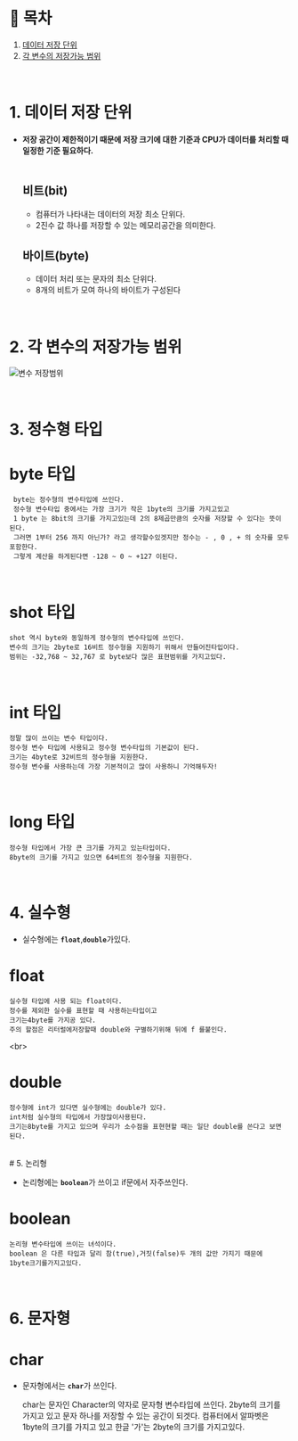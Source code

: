 # 🔖 목차

1. [데이터 저장 단위](#1-데이터-저장-단위)<br/>
2. [각 변수의 저장가능 범위](#2-각-변수의-저장가능-범위)<br/>

<br/>

# 1. 데이터 저장 단위

  - #### 저장 공간이 제한적이기 때문에 저장 크기에 대한 기준과 CPU가 데이터를 처리할 때 일정한 기준 필요하다.<br/><br/>


	## 비트(bit)

	- 컴퓨터가 나타내는 데이터의 저장 최소 단위다.
	- 2진수 값 하나를 저장할 수 있는 메모리공간을 의미한다.

	## 바이트(byte)
	
	- 데이터 처리 또는 문자의 최소 단위다.
	- 8개의 비트가 모여 하나의 바이트가 구성된다

<br/>


# 2. 각 변수의 저장가능 범위

![변수 저장범위](https://i.imgur.com/KAtGm1n.jpg)

<br/>


# 3. 정수형 타입


# byte 타입

	 byte는 정수형의 변수타입에 쓰인다.
	 정수형 변수타입 중에서는 가장 크기가 작은 1byte의 크기를 가지고있고
	 1 byte 는 8bit의 크기를 가지고있는데 2의 8제곱만큼의 숫자를 저장할 수 있다는 뜻이 된다.
	 그러면 1부터 256 까지 아닌가? 라고 생각할수있겟지만 정수는 - , 0 , + 의 숫자를 모두 포함한다.
	 그렇게 계산을 하게된다면 -128 ~ 0 ~ +127 이된다.

	
	




<br/>


# shot 타입

	shot 역시 byte와 동일하게 정수형의 변수타입에 쓰인다.
	변수의 크기는 2byte로 16비트 정수형을 지원하기 위해서 만들어진타입이다.
	범위는 -32,768 ~ 32,767 로 byte보다 많은 표현범위를 가지고있다.

<br/>

# int 타입

	정말 많이 쓰이는 변수 타입이다.
	정수형 변수 타입에 사용되고 정수형 변수타입의 기본값이 된다.
	크기는 4byte로 32비트의 정수형을 지원한다. 
	정수형 변수를 사용하는데 가장 기본적이고 많이 사용하니 기억해두자!

<br/>

# long 타입

	정수형 타입에서 가장 큰 크기를 가지고 있는타입이다.
	8byte의 크기를 가지고 있으면 64비트의 정수형을 지원한다.


<br/>

# 4. 실수형
- 실수형에는 <code><strong>float</code></strong>,<code><strong>double</code></strong>가있다.

# float

	실수형 타입에 사용 되는 float이다.
	정수를 제외한 실수를 표현할 때 사용하는타입이고
	크기는4byte를 가지공 있다. 
	주의 할점은 리터럴에저장할때 double와 구별하기위해 뒤에 f 를붙인다.

<br\>

# double

	정수형에 int가 있다면 실수형에는 double가 있다.
	int처럼 실수형의 타입에서 가장많이사용된다.
	크기는8byte를 가지고 있으며 우리가 소수점을 표현현할 때는 일단 double를 쓴다고 보면 된다.


<br/>
# 5. 논리형

- 논리형에는 <code><strong>boolean</code></strong>가 쓰이고 if문에서 자주쓰인다.

# boolean

	논리형 변수타입에 쓰이는 녀석이다.
	boolean 은 다른 타입과 달리 참(true),거짓(false)두 개의 값만 가지기 때문에
	1byte크기를가지고있다.



<br/>

# 6. 문자형

# char
- 문자형에서는 <code><strong>char</code></strong>가 쓰인다.

	char는 문자인 Character의 약자로 문자형 변수타입에 쓰인다. 
	2byte의 크기를 가지고 있고 문자 하나를 저장할 수 있는 공간이 되겟다.
	컴퓨터에서 알파벳은 1byte의 크기를 가지고 있고 한글 '가'는 2byte의 크기를 가지고있다.

<br/>
	
	





	

